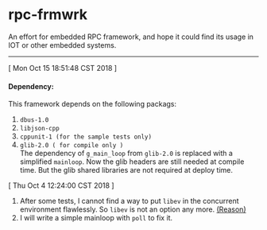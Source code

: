 # rpc-frmwrk
An effort for embedded RPC framework, and hope it could find its usage in IOT or other embedded systems.

---
[ Mon Oct 15 18:51:48 CST 2018 ]
#### Dependency:  
This framework depends on the following packags:  
1. `dbus-1.0`  
2. `libjson-cpp`  
3. `cppunit-1 (for the sample tests only)`   
4. `glib-2.0 ( for compile only )`   
The dependency of `g_main_loop` from `glib-2.0` is replaced with a simplified `mainloop`. Now the glib headers are still needed at compile time. But the glib shared libraries are not required at deploy time.

[ Thu Oct  4 12:24:00 CST 2018 ]   
1. After some tests, I cannot find a way to put `libev` in the concurrent environment flawlessly.
So `libev` is not an option any more. [(Reason)](https://github.com/zhiming99/rpc-frmwrk/wiki/Why-libev-cannot-be-used-in-rpc-frmwrk%3F)  
2. I will write a simple mainloop with `poll` to fix it.   

